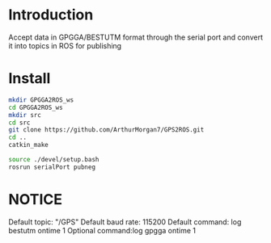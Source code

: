 # Introduction
Accept data in GPGGA/BESTUTM format through the serial port and convert it into topics in ROS for publishing



# Install
```bash
mkdir GPGGA2ROS_ws
cd GPGGA2ROS_ws
mkdir src
cd src
git clone https://github.com/ArthurMorgan7/GPS2ROS.git
cd ..
catkin_make

source ./devel/setup.bash
rosrun serialPort pubneg
```

# NOTICE
Default topic: "/GPS"
Default baud rate: 115200
Default command: log bestutm ontime 1
Optional command:log gpgga ontime 1
